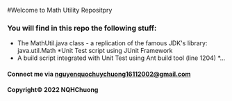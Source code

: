 #Welcome to Math Utility Repositpry 
### You will find in this repo the following stuff:
* The MathUtil.java class - a replication of the famous JDK's library: java.util.Math
*Unit Test script using JUnit Framework
* A build script integrated with Unit Test using Ant build tool (line 1204)
*...

#### Connect me via nguyenquochuychuong16112002@gmail.com 

#### Copyright&#169; 2022 NQHChuong
